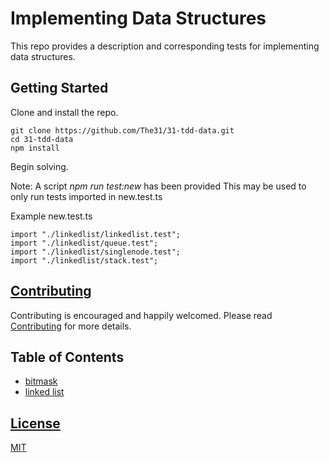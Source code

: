 # Implementing Data Structures
This repo provides a description and corresponding tests for implementing data structures.

## Getting Started
Clone and install the repo.

``` batch
git clone https://github.com/The31/31-tdd-data.git
cd 31-tdd-data
npm install
```

Begin solving.

Note: A script _npm run test:new_ has been provided
This may be used to only run tests imported in new.test.ts

Example new.test.ts
```
import "./linkedlist/linkedlist.test";
import "./linkedlist/queue.test";
import "./linkedlist/singlenode.test";
import "./linkedlist/stack.test";
```

## [Contributing](CONTRIBUTING.md)
Contributing is encouraged and happily welcomed.
Please read [Contributing](CONTRIBUTING.md) for more details.

## Table of Contents
- [bitmask](/bitmask/README.md)
- [linked list](/linkedlist/README.md)

## [License](LICENSE)
[MIT](LICENSE)
